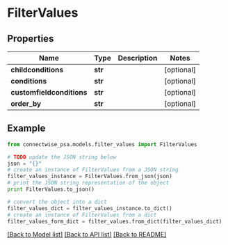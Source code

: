 # FilterValues


## Properties
Name | Type | Description | Notes
------------ | ------------- | ------------- | -------------
**childconditions** | **str** |  | [optional] 
**conditions** | **str** |  | [optional] 
**customfieldconditions** | **str** |  | [optional] 
**order_by** | **str** |  | [optional] 

## Example

```python
from connectwise_psa.models.filter_values import FilterValues

# TODO update the JSON string below
json = "{}"
# create an instance of FilterValues from a JSON string
filter_values_instance = FilterValues.from_json(json)
# print the JSON string representation of the object
print FilterValues.to_json()

# convert the object into a dict
filter_values_dict = filter_values_instance.to_dict()
# create an instance of FilterValues from a dict
filter_values_form_dict = filter_values.from_dict(filter_values_dict)
```
[[Back to Model list]](../README.md#documentation-for-models) [[Back to API list]](../README.md#documentation-for-api-endpoints) [[Back to README]](../README.md)


